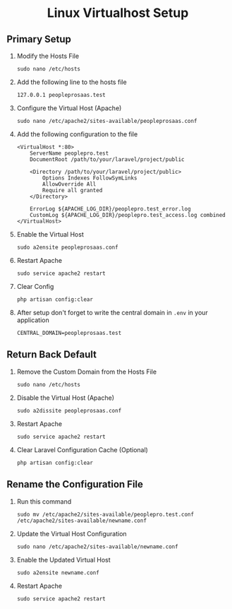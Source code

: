 <div align='center'>

# Linux Virtualhost Setup
</div>

## Primary Setup

1. Modify the Hosts File
    ```
    sudo nano /etc/hosts
    ```

2. Add the following line to the hosts file
    ```
    127.0.0.1 peopleprosaas.test
    ```
3. Configure the Virtual Host (Apache)
    ```
    sudo nano /etc/apache2/sites-available/peopleprosaas.conf
    ```
4. Add the following configuration to the file
    ```
    <VirtualHost *:80>
        ServerName peoplepro.test
        DocumentRoot /path/to/your/laravel/project/public

        <Directory /path/to/your/laravel/project/public>
            Options Indexes FollowSymLinks
            AllowOverride All
            Require all granted
        </Directory>

        ErrorLog ${APACHE_LOG_DIR}/peoplepro.test_error.log
        CustomLog ${APACHE_LOG_DIR}/peoplepro.test_access.log combined
    </VirtualHost>
    ```

5. Enable the Virtual Host
    ```
    sudo a2ensite peopleprosaas.conf
    ```

6. Restart Apache
    ```
    sudo service apache2 restart
    ```

7. Clear Config
    ```
    php artisan config:clear
    ```

8. After setup don't forget to write the central domain in `.env` in your application
    ```
    CENTRAL_DOMAIN=peopleprosaas.test
    ```

## Return Back Default

1. Remove the Custom Domain from the Hosts File
    ```
    sudo nano /etc/hosts
    ```

2. Disable the Virtual Host (Apache)
    ```
    sudo a2dissite peopleprosaas.conf
    ```

3. Restart Apache
    ```
    sudo service apache2 restart
    ```

4. Clear Laravel Configuration Cache (Optional)
    ```
    php artisan config:clear
    ```

## Rename the Configuration File

1. Run this command
    ```
    sudo mv /etc/apache2/sites-available/peoplepro.test.conf /etc/apache2/sites-available/newname.conf
    ```

2. Update the Virtual Host Configuration
    ```
    sudo nano /etc/apache2/sites-available/newname.conf
    ```

3. Enable the Updated Virtual Host
    ```
    sudo a2ensite newname.conf
    ```

4. Restart Apache
    ```
    sudo service apache2 restart
    ```
